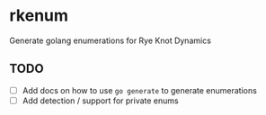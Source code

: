 # rkenum

Generate golang enumerations for Rye Knot Dynamics

## TODO

  * [ ] Add docs on how to use `go generate` to generate enumerations
  * [ ] Add detection / support for private enums
